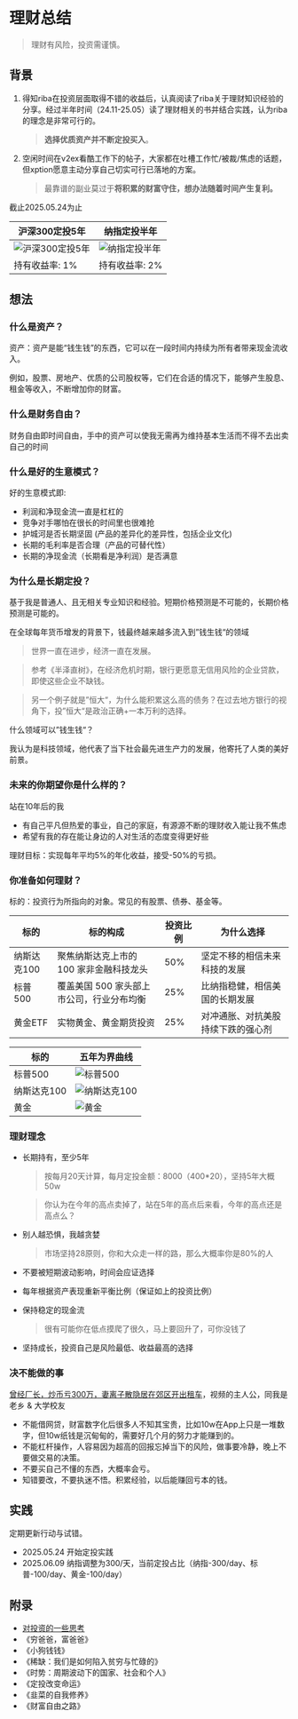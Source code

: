 # 理财总结

> 理财有风险，投资需谨慎。

## 背景

1. 得知riba在投资层面取得不错的收益后，认真阅读了riba关于理财知识经验的分享。经过半年时间（24.11-25.05）读了理财相关的书并结合实践，认为riba的理念是非常可行的。

    > **选择优质资产并不断定投买入**。

2. 空闲时间在v2ex看酷工作下的帖子，大家都在吐槽工作忙/被裁/焦虑的话题，但xption愿意主动分享自己切实可行已落地的方案。

    > 最靠谱的副业莫过于**将积累的财富守住，想办法随着时间产生复利。**

截止2025.05.24为止

| 沪深300定投5年 | 纳指定投半年 | 
| -- | -- |
| ![沪深300定投5年](./imgs/fixed_hs-300.png)| ![纳指定投半年](./imgs/fixed_nazhi-100.jpg) |
| 持有收益率: 1% | 持有收益率: 2% |


## 想法

### 什么是资产？

资产：资产是能“钱生钱”的东西，它可以在一段时间内持续为所有者带来现金流收入。

例如，股票、房地产、优质的公司股权等，它们在合适的情况下，能够产生股息、租金等收入，不断增加你的财富。

### 什么是财务自由？

财务自由即时间自由，手中的资产可以使我无需再为维持基本生活而不得不去出卖自己的时间


### 什么是好的生意模式？

好的生意模式即:

- 利润和净现金流一直是杠杠的
- 竞争对手哪怕在很长的时间里也很难抢
- 护城河是否长期坚固 (产品的差异化的差异性，包括企业文化)
- 长期的毛利率是否合理（产品的可替代性）
- 长期的净现金流（长期看是净利润）是否满意

### 为什么是长期定投？

基于我是普通人、且无相关专业知识和经验。短期价格预测是不可能的，长期价格预测是可能的。

在全球每年货币增发的背景下，钱最终越来越多流入到”钱生钱“的领域

> 世界一直在进步，经济一直在发展。

> 参考《半泽直树》，在经济危机时期，银行更愿意无信用风险的企业贷款，即使这些企业不缺钱。

> 另一个例子就是”恒大“，为什么能积累这么高的债务？在过去地方银行的视角下，投”恒大“是政治正确+一本万利的选择。

什么领域可以”钱生钱“？ 

我认为是科技领域，他代表了当下社会最先进生产力的发展，他寄托了人类的美好前景。

### 未来的你期望你是什么样的？

站在10年后的我

- 有自己平凡但热爱的事业，自己的家庭，有源源不断的理财收入能让我不焦虑
- 希望有我的存在能让身边的人对生活的态度变得更好些


理财目标：实现每年平均5%的年化收益，接受-50%的亏损。

### 你准备如何理财？

标的：投资行为所指向的对象。常见的有股票、债券、基金等。

| 标的 | 标的构成 | 投资比例 | 为什么选择 | 
| -- | -- | -- | -- |
| 纳斯达克100 | 聚焦纳斯达克上市的 100 家非金融科技龙头 | 50% | 坚定不移的相信未来科技的发展 |
| 标普500 | 覆盖美国 500 家头部上市公司，行业分布均衡 | 25% |  比纳指稳健，相信美国的长期发展 |
| 黄金ETF | 实物黄金、黄金期货投资  | 25% | 对冲通胀、对抗美股持续下跌的强心剂 | 

| 标的 | 五年为界曲线 | 
| -- | -- |
| 标普500 | ![标普500](./imgs/bp-500.png) |
| 纳斯达克100 | ![纳斯达克100](./imgs/nsdq-100.png) |
| 黄金 | ![黄金](./imgs/gold.png) |


### 理财理念

- 长期持有，至少5年

    > 按每月20天计算，每月定投金额：8000（400*20），坚持5年大概50w

    > 你认为在今年的高点卖掉了，站在5年的高点后来看，今年的高点还是高点么？ 

- 别人越恐惧，我越贪婪

    > 市场坚持28原则，你和大众走一样的路，那么大概率你是80%的人

- 不要被短期波动影响，时间会应证选择
- 每年根据资产表现重新平衡比例（保证如上的投资比例）
- 保持稳定的现金流

    > 很有可能你在低点摸爬了很久，马上要回升了，可你没钱了

- 坚持成长，投资自己是风险最低、收益最高的选择

### 决不能做的事

[曾经厂长，炒币亏300万，妻离子散隐居在郊区开出租车](https://www.bilibili.com/video/BV1TqNyzeEnm)，视频的主人公，同我是老乡 & 大学校友

- 不能借网贷，财富数字化后很多人不知其宝贵，比如10w在App上只是一堆数字，但10w纸钱是沉甸甸的，需要好几个月的努力才能赚到的。
- 不能杠杆操作，人容易因为超高的回报忘掉当下的风险，做事要冷静，晚上不要做交易的决策。
- 不要买自己不懂的东西，大概率会亏。
- 知错要改，不要执迷不悟。积累经验，以后能赚回亏本的钱。


## 实践

定期更新行动与试错。

- 2025.05.24 开始定投实践
- 2025.06.09 纳指调整为300/天，当前定投占比（纳指-300/day、标普-100/day、黄金-100/day）

## 附录

- [对投资的一些思考](https://blog.riba2534.cn/blog/2024/%E5%AF%B9%E6%8A%95%E8%B5%84%E7%9A%84%E4%B8%80%E4%BA%9B%E6%80%9D%E8%80%83/)
- 《穷爸爸，富爸爸》
- 《小狗钱钱》
- 《稀缺：我们是如何陷入贫穷与忙碌的》 
- 《时势：周期波动下的国家、社会和个人》
- 《定投改变命运》
- 《韭菜的自我修养》
- 《财富自由之路》